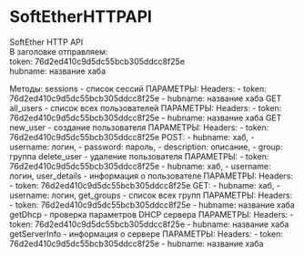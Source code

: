 # SoftEtherHTTPAPI
SoftEther HTTP API <br />
В заголовке отправляем:<br />
    token: 76d2ed410c9d5dc55bcb305ddcc8f25e<br />
    hubname: название хаба<br />

Методы:
sessions - список сессий
    ПАРАМЕТРЫ:
        Headers:
        - token: 76d2ed410c9d5dc55bcb305ddcc8f25e
        - hubname: название хаба
        GET
all_users - список всех пользователей
    ПАРАМЕТРЫ:
        Headers:
        - token: 76d2ed410c9d5dc55bcb305ddcc8f25e
        - hubname: название хаба
        GET
new_user - создание пользователя
    ПАРАМЕТРЫ:
        Headers:
        - token: 76d2ed410c9d5dc55bcb305ddcc8f25e
        POST:
        - hubname: хаб,
        - username: логин,
        - password: пароль,
        - description: описание,
        - group: группа
delete_user - удаление пользователя
    ПАРАМЕТРЫ:
        - token: 76d2ed410c9d5dc55bcb305ddcc8f25e
        - hubname: хаб,
        - username: логин,
user_details - информация о пользователе
    ПАРАМЕТРЫ:
        Headers:
        - token: 76d2ed410c9d5dc55bcb305ddcc8f25e
        GET:
        - hubname: хаб,
        - username: логин,
get_groups - список всех групп
    ПАРАМЕТРЫ:
        Headers:
            - token: 76d2ed410c9d5dc55bcb305ddcc8f25e
            - hubname: название хаба
getDhcp - проверка параметров DHCP сервера
    ПАРАМЕТРЫ:
        Headers:
            - token: 76d2ed410c9d5dc55bcb305ddcc8f25e
            - hubname: название хаба
getServerInfo - информация о сервере
    ПАРАМЕТРЫ:
        Headers:
            - token: 76d2ed410c9d5dc55bcb305ddcc8f25e
            - hubname: название хаба
